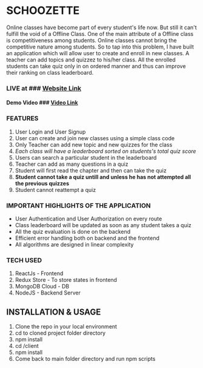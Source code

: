 # SCHOOZETTE #

Online classes have become part of every student's life now. But still it can't fulfill the void of a Offline Class. One of the main attribute of a Offline class is competitiveness among students. Online classes cannot bring the competitive nature among students. So to tap into this problem, I have built an application which will allow user to create and enroll in new classes. A teacher can add topics and quizzez to his/her class. All the enrolled students can take quiz only in on ordered manner and thus can improve their ranking on class leaderboard.

 ### LIVE at ### [Website Link](https://shielded-forest-18939.herokuapp.com/ "Link")

#### Demo Video ### [Video Link](https://vimeo.com/manage/videos/650861183 "Link")

### FEATURES ###
 1. User Login and User Signup
 2. User can create and join new classes using a simple class code
 3. Only Teacher can add new topic and new quizzes for the class
 4. _Each class will have a leaderboard sorted on students's total quiz score_
 5. Users can search a particular student in the leaderboard
 6. Teacher can add as many questions in a quiz
 7. Student will first read the chapter and then can take the quiz
 8.  __Student cannot take a quiz untill and unless he has not attempted all the previous quizzes__
 9. Student cannot reattempt a quiz 
 
 
 
 ### IMPORTANT HIGHLIGHTS OF THE APPLICATION ###
  * User Authentication and User Authorization on every route
  * Class leaderboard will be updated as soon as any student takes a quiz
  * All the quiz evaluation is done on the backend
  * Efficient error handling both on backend and the frontend
  * All algorithms are designed in linear complexity

### TECH USED ###
 1. ReactJs - Frontend
 2. Redux Store - To store states in frontend
 3. MongoDB Cloud  - DB
 4. NodeJS - Backend Server
 


 ## INSTALLATION & USAGE ##
 
 1. Clone the repo in your local environment
 2. cd to cloned project folder directory
 3. npm install
 4. cd /client
 5. npm install
 6. Come back to main folder directory and run npm scripts


 
 
 
 
